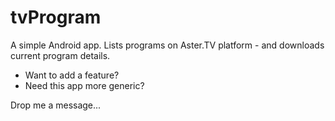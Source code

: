 tvProgram
=========

A simple Android app. Lists programs on Aster.TV platform - and
downloads current program details.

* Want to add a feature?
* Need this app more generic?

Drop me a message... 